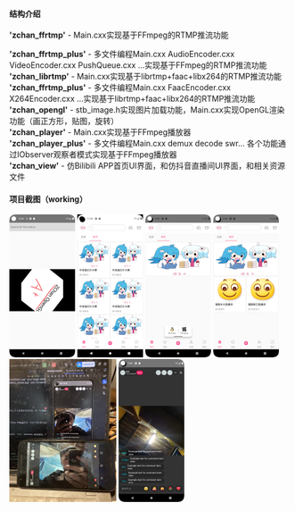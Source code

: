 #### 结构介绍
**'zchan_ffrtmp'** - Main.cxx实现基于FFmpeg的RTMP推流功能  

**'zchan_ffrtmp_plus'** - 多文件编程Main.cxx AudioEncoder.cxx VideoEncoder.cxx PushQueue.cxx ...实现基于FFmpeg的RTMP推流功能  
**'zchan_librtmp'** - Main.cxx实现基于librtmp+faac+libx264的RTMP推流功能  
**'zchan_ffrtmp_plus'** - 多文件编程Main.cxx FaacEncoder.cxx X264Encoder.cxx ...实现基于librtmp+faac+libx264的RTMP推流功能  
**'zchan_opengl'** - stb_image.h实现图片加载功能，Main.cxx实现OpenGL渲染功能（画正方形，贴图，旋转）  
**'zchan_player'** - Main.cxx实现基于FFmpeg播放器  
**'zchan_player_plus'** - 多文件编程Main.cxx demux decode swr... 各个功能通过IObserver观察者模式实现基于FFmpeg播放器  
**'zchan_view'** - 仿Bilibili APP首页UI界面，和仿抖音直播间UI界面，和相关资源文件  


#### 项目截图（working）
<img src="README.assets/Screenshot_20240324_121700.png" alt="Screenshot_20240324_121700" style="zoom: 25%;" />
<img src="README.assets/image-20230906192650436.png" alt="image-20230906192650436" style="zoom: 25%;" />
<img src="README.assets/Screenshot_20240317_145519.png" alt="Screenshot_20240317_145519" style="zoom: 25%;" />
<img src="README.assets/Screenshot_20240315_223518.png" alt="Screenshot_20240315_223518" style="zoom: 25%;" />
<img src="README.assets/F1E42DBE8B3CFD7C3B058027570C6EC1.png" alt="F1E42DBE8B3CFD7C3B058027570C6EC1" style="zoom: 25%;" />
<img src="README.assets/Screenshot_20240315_224119.png" alt="Screenshot_20240315_224119" style="zoom: 25%;" />

